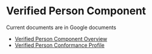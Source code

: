 # Verified Person Component
Current documents are in Google documents
* [Verified Person Component Overview](https://docs.google.com/document/d/1WIJL7N7V0LNwU-DgX4KS6um5pNa8ocXJIXoa9M1cfGY/edit?usp=sharing)
* [Verified Person Conformance Profile](https://docs.google.com/document/d/1m-QRIZ4zjUSjm2UYGmejudZV2VPVnmT8O7kpPXWAs1Q/edit?usp=sharing)
